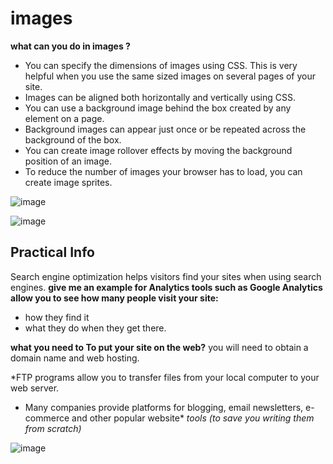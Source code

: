  # images
**what can you do in images ?**

* You can specify the dimensions of images using CSS. This is
   very helpful when you use the same sized 
images on several pages of your site.
* Images can be aligned both horizontally and vertically using CSS.
* You can use a background image behind the box created by any element on a page. 
* Background images can appear just once or be repeated across the background of the box.
* You can create image rollover effects by moving the background position of an image.
* To reduce the number of images your browser has to load, you can create image sprites.


![image](https://user-images.githubusercontent.com/79834102/112472309-a55da580-8d75-11eb-8b87-8107db664717.png)

![image](https://user-images.githubusercontent.com/79834102/112472384-bb6b6600-8d75-11eb-9d23-35d20ad2c079.png)


## Practical Info


Search engine optimization helps visitors find your sites when using search engines.
**give me an example for Analytics tools such as Google Analytics allow you to see how many people visit your site:**
* how they find it 
* what they do when they get there.

**what you need to To put your site on the web?**
you will need to obtain a domain name and web hosting.

*FTP programs allow you to transfer files from your local computer to your web server.
* Many companies provide platforms for blogging, email newsletters, e-commerce and other popular website*
*tools (to save you writing them from scratch)*

![image](https://user-images.githubusercontent.com/79834102/112489098-cbd80c80-8d86-11eb-8318-f87cae1555c1.png)

